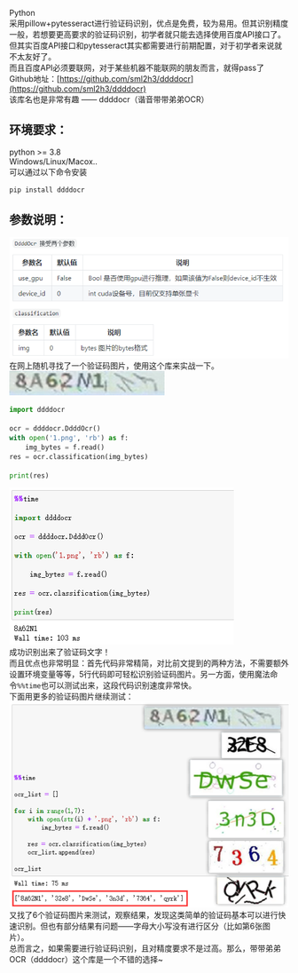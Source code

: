Python<br />采用pillow+pytesseract进行验证码识别，优点是免费，较为易用。但其识别精度一般，若想要更高要求的验证码识别，初学者就只能去选择使用百度API接口了。<br />但其实百度API接口和pytesseract其实都需要进行前期配置，对于初学者来说就不太友好了。<br />而且百度API必须要联网，对于某些机器不能联网的朋友而言，就得pass了<br />Github地址：[https://github.com/sml2h3/ddddocr](https://github.com/sml2h3/ddddocr)<br />该库名也是非常有趣 —— ddddocr（谐音带带弟弟OCR）
<a name="J5twL"></a>
## 环境要求：
python >= 3.8<br />Windows/Linux/Macox..<br />可以通过以下命令安装
```bash
pip install ddddocr
```
<a name="TYQkc"></a>
## 参数说明：
![2021-08-27-23-49-35-929153.png](./img/1630079402015-8971f43d-6e88-41cf-b77c-582e1b51e74c.png)<br />在网上随机寻找了一个验证码图片，使用这个库来实战一下。<br />![2021-08-27-23-49-35-986162.png](./img/1630079402016-e7e37487-5130-426f-9e21-4527f453516d.png)
```python
import ddddocr

ocr = ddddocr.DdddOcr()
with open('1.png', 'rb') as f:
    img_bytes = f.read()
res = ocr.classification(img_bytes)

print(res)
```
![2021-08-27-23-49-36-044165.png](./img/1630079402033-a07838a0-b06a-47e9-85d7-15e712600e10.png)<br />成功识别出来了验证码文字！<br />而且优点也非常明显：首先代码非常精简，对比前文提到的两种方法，不需要额外设置环境变量等等，5行代码即可轻松识别验证码图片。另一方面，使用魔法命令`%%time`也可以测试出来，这段代码识别速度非常快。<br />下面用更多的验证码图片继续测试：<br />![2021-08-27-23-49-36-152121.png](./img/1630079402042-8f6e3e45-152d-4444-befb-bab9642bc012.png)<br />又找了6个验证码图片来测试，观察结果，发现这类简单的验证码基本可以进行快速识别。但也有部分结果有问题——字母大小写没有进行区分（比如第6张图片）。<br />总而言之，如果需要进行验证码识别，且对精度要求不是过高。那么，带带弟弟OCR（ddddocr）这个库是一个不错的选择~
